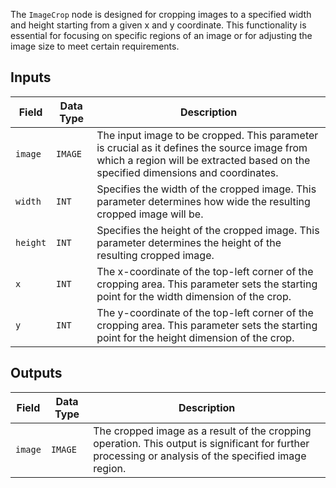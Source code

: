 The `ImageCrop` node is designed for cropping images to a specified width and height starting from a given x and y coordinate. This functionality is essential for focusing on specific regions of an image or for adjusting the image size to meet certain requirements.

## Inputs

| Field | Data Type | Description                                                                                   |
|-------|-------------|-----------------------------------------------------------------------------------------------|
| `image` | `IMAGE` | The input image to be cropped. This parameter is crucial as it defines the source image from which a region will be extracted based on the specified dimensions and coordinates. |
| `width` | `INT` | Specifies the width of the cropped image. This parameter determines how wide the resulting cropped image will be. |
| `height` | `INT` | Specifies the height of the cropped image. This parameter determines the height of the resulting cropped image. |
| `x` | `INT` | The x-coordinate of the top-left corner of the cropping area. This parameter sets the starting point for the width dimension of the crop. |
| `y` | `INT` | The y-coordinate of the top-left corner of the cropping area. This parameter sets the starting point for the height dimension of the crop. |

## Outputs

| Field | Data Type | Description                                                                   |
|-------|-------------|-------------------------------------------------------------------------------|
| `image` | `IMAGE` | The cropped image as a result of the cropping operation. This output is significant for further processing or analysis of the specified image region. |

